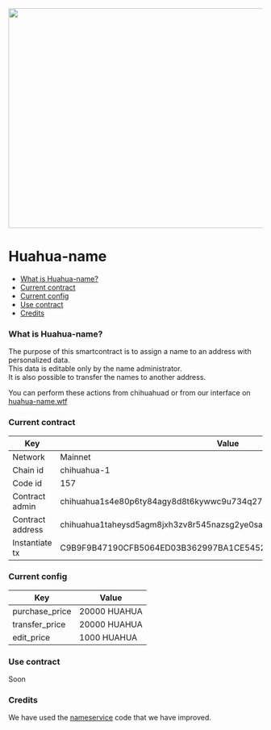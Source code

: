 
<div align="center">
<img src="https://user-images.githubusercontent.com/1071490/206801143-81eef3ef-4bdd-4d8d-8607-ef3a8b7cf39e.jpg" width="600" height="436" />
</div>

# Huahua-name

*   [What is Huahua-name?](#what-is-huahua-name "What is Huahua-name?")
*   [Current contract](#current-contract "Current contract")
*   [Current config](#current-config "Current config")
*   [Use contract](#use-contract "Use contract")
*   [Credits](#credits "Credits")

### What is Huahua-name? ###

The purpose of this smartcontract is to assign a name to an address with personalized data.  
This data is editable only by the name administrator.  
It is also possible to transfer the names to another address.

You can perform these actions from chihuahuad or from our interface on [huahua-name.wtf](https://huahua-name.wtf/)  


### Current contract ###

| Key | Value |
|--|--|
| Network  | Mainnet |
| Chain id | chihuahua-1 |
| Code id  | 157 |
| Contract admin |chihuahua1s4e80p6ty84agy8d8t6kywwc9u734q275cjm03 |
| Contract address |chihuahua1taheysd5agm8jxh3zv8r545nazsg2ye0samdn55g7jexnsz678hqwpzwz9 |
| Instantiate tx |C9B9F9B47190CFB5064ED03B362997BA1CE5452FFEC256BA6F3B169305181688 |

### Current config ###

| Key | Value |
|--|--|
| purchase_price  | 20000 HUAHUA |
| transfer_price | 20000 HUAHUA |
| edit_price | 1000 HUAHUA | 

### Use contract ###

Soon

### Credits ###

We have used the [nameservice](https://github.com/deus-labs/cw-contracts/tree/main/contracts/nameservice) code that we have improved.
